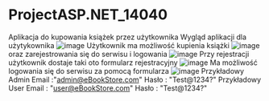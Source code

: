 # ProjectASP.NET_14040
Aplikacja do kupowania książek przez użytkownika
Wygląd aplikacji dla  użytykownika 
![image](https://user-images.githubusercontent.com/101001363/213000823-ba49d3df-f4dd-4a51-8b7c-752d9bfeca0f.png)
Użytkownik  ma możliwość kupienia książki 
![image](https://user-images.githubusercontent.com/101001363/213001013-039b8ef2-0cb6-4387-8eb7-d8ac2d09ac8d.png)
oraz zarejestrowania się do serwisu i logowania 
![image](https://user-images.githubusercontent.com/101001363/213001130-d5252797-00a9-4edc-86f3-19774698b82e.png)
Przy rejestracji użytkownik dostaje taki oto formularz rejestracyjny 
![image](https://user-images.githubusercontent.com/101001363/213001225-bf2185aa-37fa-4107-b4b4-06766638eb26.png)
Ma możliwość logowania się do serwisu za pomocą formularza
![image](https://user-images.githubusercontent.com/101001363/213001361-50f59d57-1866-4577-885d-e179aa3ea343.png)
Przykładowy Admin
Email :"admin@eBookStore.com"
Hasło : "Test@1234?"
Przykładowy User
Email : "user@eBookStore.com"
Hasło : "Test@1234?"
